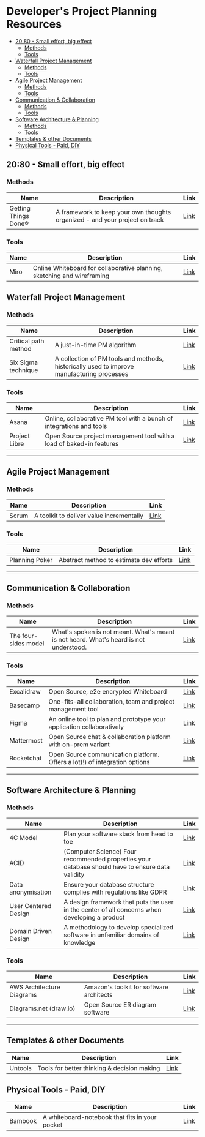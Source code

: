 # Developer's Project Planning Resources

- [20:80 - Small effort, big effect](#2080---small-effort-big-effect)
  - [Methods](#methods)
  - [Tools](#tools)
- [Waterfall Project Management](#waterfall-project-management)
  - [Methods](#methods-1)
  - [Tools](#tools-1)
- [Agile Project Management](#agile-project-management)
  - [Methods](#methods-2)
  - [Tools](#tools-2)
- [Communication & Collaboration](#communication--collaboration)
  - [Methods](#methods-3)
  - [Tools](#tools-3)
- [Software Architecture & Planning](#software-architecture--planning)
  - [Methods](#methods-4)
  - [Tools](#tools-4)
- [Templates & other Documents](#templates--other-documents)
- [Physical Tools - Paid, DIY](#physical-tools---paid-diy)

## 20:80 - Small effort, big effect

### Methods

| Name                 | Description                                                                 | Link                                   |
| -------------------- | --------------------------------------------------------------------------- | -------------------------------------- |
| Getting Things Done® | A framework to keep your own thoughts organized - and your project on track | [Link](https://gettingthingsdone.com/) |

### Tools

| Name | Description                                                             | Link                      |
| ---- | ----------------------------------------------------------------------- | ------------------------- |
| Miro | Online Whiteboard for collaborative planning, sketching and wireframing | [Link](https://miro.com/) |

## Waterfall Project Management

### Methods

| Name                 | Description                                                                                | Link                                                             |
| -------------------- | ------------------------------------------------------------------------------------------ | ---------------------------------------------------------------- |
| Critical path method | A just-in-time PM algorithm                                                                | [Link](https://en.wikipedia.org/wiki/Critical_path_method)       |
| Six Sigma technique  | A collection of PM tools and methods, historically used to improve manufacturing processes | [Link](https://www.sixsigma-institute.org/What_Is_Six_Sigma.php) |

### Tools

| Name          | Description                                                          | Link                                  |
| ------------- | -------------------------------------------------------------------- | ------------------------------------- |
| Asana         | Online, collaborative PM tool with a bunch of integrations and tools | [Link](https://asana.com/)            |
| Project Libre | Open Source project management tool with a load of baked-in features | [Link](https://www.projectlibre.com/) |

---

## Agile Project Management

### Methods


| Name  | Description                              | Link                           |
| ----- | ---------------------------------------- | ------------------------------ |
| Scrum | A toolkit to deliver value incrementally | [Link](https://www.scrum.org/) |

### Tools

| Name           | Description                             | Link                                                 |
| -------------- | --------------------------------------- | ---------------------------------------------------- |
| Planning Poker | Abstract method to estimate dev efforts | [Link](https://en.wikipedia.org/wiki/Planning_poker) |

---

## Communication & Collaboration

### Methods


| Name                 | Description                                                                            | Link                                                   |
| -------------------- | -------------------------------------------------------------------------------------- | ------------------------------------------------------ |
| The four-sides model | What's spoken is not meant. What's meant is not heard. What's heard is not understood. | [Link](https://en.wikipedia.org/wiki/Four-sides_model) |

### Tools

| Name       | Description                                                                | Link                                                       |
| ---------- | -------------------------------------------------------------------------- | ---------------------------------------------------------- |
| Excalidraw | Open Source, e2e encrypted Whiteboard                                      | [Link](https://excalidraw.com/)                            |
| Basecamp   | One-fits-all collaboration, team and project management tool               | [Link](https://basecamp.com/)                              |
| Figma      | An online tool to plan and prototype your application collaboratively      | [Link](https://en.wikipedia.org/wiki/User-centered_design) |
| Mattermost | Open Source chat & collaboration platform with on-prem variant             | [Link](https://mattermost.com/)                            |
| Rocketchat | Open Source communication platform. Offers a lot(!) of integration options | [Link](https://rocket.chat/)                               |

---

## Software Architecture & Planning

### Methods

| Name                 | Description                                                                                      | Link                                                             |
| -------------------- | ------------------------------------------------------------------------------------------------ | ---------------------------------------------------------------- |
| 4C Model             | Plan your software stack from head to toe                                                        | [Link](https://c4model.com/)                                     |
| ACID                 | (Computer Science) Four recommended properties your database should have to ensure data validity | [Link](https://en.wikipedia.org/wiki/ACID)                       |
| Data anonymisation   | Ensure your database structure complies with regulations like GDPR                               | [Link](https://en.wikipedia.org/wiki/Data_anonymization)         |
| User Centered Design | A design framework that puts the user in the center of all concerns when developing a product    | [Link](https://en.wikipedia.org/wiki/User-centered_design)       |
| Domain Driven Design | A methodology to develop specialized software in unfamiliar domains of knowledge                 | [Link](https://domaindrivendesign.org/ddd-domain-driven-design/) |

### Tools

| Name                      | Description                              | Link                                                                         |
| ------------------------- | ---------------------------------------- | ---------------------------------------------------------------------------- |
| AWS Architecture Diagrams | Amazon's toolkit for software architects | [Link](https://aws.amazon.com/architecture/reference-architecture-diagrams/) |
| Diagrams.net (draw.io)    | Open Source ER diagram software          | [Link](https://app.diagrams.net/)                                            |

---

## Templates & other Documents

| Name    | Description                                 | Link                        |
| ------- | ------------------------------------------- | --------------------------- |
| Untools | Tools for better thinking & decision making | [Link](https://untools.co/) |


## Physical Tools - Paid, DIY

| Name    | Description                                    | Link                                         |
| ------- | ---------------------------------------------- | -------------------------------------------- |
| Bambook | A whiteboard-notebook that fits in your pocket | [Link](https://www.bambook.org/en/notebooks) |

